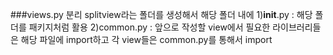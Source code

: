 ###views.py 분리
splitview라는 폴더를 생성해서 해당 폴더 내에
1)__init__.py : 해당 폴더를 패키지처럼 활용
2)common.py : 앞으로 작성할 view에서 필요한 라이브러리들은 해당 파일에 import하고 각 view들은 common.py를 통해서 import